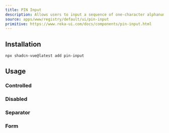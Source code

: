 ```yaml
---
title: PIN Input
description: Allows users to input a sequence of one-character alphanumeric inputs.
source: apps/www/registry/default/ui/pin-input
primitive: https://www.reka-ui.com/docs/components/pin-input.html
---
```


<ComponentPreview name="PinInputDemo" />

## Installation

```bash
npx shadcn-vue@latest add pin-input
```

## Usage

### Controlled

<ComponentPreview name="PinInputControlled" />

### Disabled

<ComponentPreview name="PinInputDisabled" />

### Separator

<ComponentPreview name="PinInputSeparatorDemo" />

### Form

<ComponentPreview name="PinInputFormDemo" />
